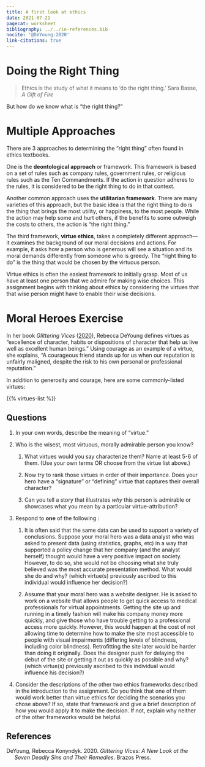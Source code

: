 ```yaml
---
title: A first look at ethics
date: 2021-07-21
pagecat: worksheet
bibliography: ../../ie-references.bib
nocite: '@DeYoung:2020'
link-citations: true
---
```


# Doing the Right Thing

> Ethics is the study of what it means to ‘do the right thing.’
> Sara Basse, *A Gift of Fire*

But how do we know what is “the right thing?”

# Multiple Approaches

There are 3 approaches to determining the “right thing” often found in
ethics textbooks.

One is the **deontological approach** or framework. This framework is
based on a set of rules such as company rules, government rules, or
religious rules such as the Ten Commandments. If the action in question
adheres to the rules, it is considered to be the right thing to do in
that context.

Another common approach uses the **utilitarian framework**. There are
many varieties of this approach, but the basic idea is that the right
thing to do is the thing that brings the most utility, or happiness, to
the most people. While the action may help some and hurt others, if the
benefits to some outweigh the costs to others, the action is “the right
thing.”

The third framework, **virtue ethics**, takes a completely different
approach—it examines the background of our moral decisions and actions.
For example, it asks how a person who is generous will see a situation
and its moral demands differently from someone who is greedy. The “right
thing to do” is the thing that would be chosen by the virtuous person.

Virtue ethics is often the easiest framework to initially grasp. Most of
us have at least one person that we admire for making wise choices. This
assignment begins with thinking about ethics by considering the virtues
that that wise person might have to enable their wise decisions.

# Moral Heroes Exercise

In her book *Glittering Vices* ([2020](#ref-DeYoung:2020)), Rebecca DeYoung defines virtues as
“excellence of character, habits or dispositions of character that help
us live well as excellent human beings.” Using courage as an example of
a virtue, she explains, “A courageous friend stands up for us when our
reputation is unfairly maligned, despite the risk to his own personal or
professional reputation.”

In addition to generosity and courage, here are some commonly-listed
virtues:

{{% virtues-list %}}

## Questions

1.  In your own words, describe the meaning of “virtue.”

2.  Who is the wisest, most virtuous, morally admirable person you know?

    1.  What virtues would you say characterize them?
        Name at least 5-6 of them. (Use your own terms OR choose from the
        virtue list above.)

    2.  Now try to rank those virtues in order of their importance. Does
        your hero have a “signature” or “defining” virtue that captures
        their overall character?

    3.  Can you tell a story that illustrates *why* this person is
        admirable or showcases what you mean by a particular
        virtue-attribution?

3.  Respond to **one** of the following :

    1.  It is often said that the same data can be used to support a
        variety of conclusions. Suppose your moral hero was a data
        analyst who was asked to present data (using statistics,
        graphs, etc) in a way that supported a policy change that her
        company (and the analyst herself) thought would have a very
        positive impact on society. However, to do so, she would not
        be choosing what she truly believed was the most accurate
        presentation method. What would she do and why? (which
        virtue(s) previously ascribed to this individual would
        influence her decision?)

    2.  Assume that your moral hero was a website designer. He is
        asked to work on a website that allows people to get quick
        access to medical professionals for virtual appointments.
        Getting the site up and running in a timely fashion will make
        his company money more quickly, and give those who have
        trouble getting to a professional access more quickly.
        However, this would happen at the cost of not allowing time to
        determine how to make the site most accessible to people with
        visual impairments (differing levels of blindness, including
        color blindness). Retrofitting the site later would be harder
        than doing it originally. Does the designer push for delaying
        the debut of the site or getting it out as quickly as possible
        and why? (which virtue(s) previously ascribed to this
        individual would influence his decision?)

4.  Consider the descriptions of the other two ethics frameworks
    described in the introduction to the assignment. Do you think that
    one of them would work better than virtue ethics for deciding the
    scenarios you chose above? If so, state that framework and give a
    brief description of how you would apply it to make the decision.
    If not, explain why neither of the other frameworks would be
    helpful.

## References

<div id="refs" class="references csl-bib-body hanging-indent">

<div id="ref-DeYoung:2020" class="csl-entry">

DeYoung, Rebecca Konyndyk. 2020. *Glittering Vices: A New Look at the Seven Deadly Sins and Their Remedies*. Brazos Press.

</div>

</div>
